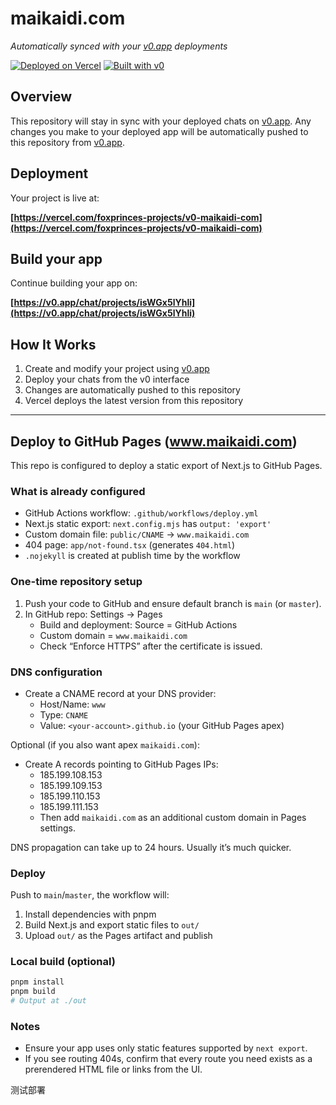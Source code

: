 # maikaidi.com  

*Automatically synced with your [v0.app](https://v0.app) deployments*

[![Deployed on Vercel](https://img.shields.io/badge/Deployed%20on-Vercel-black?style=for-the-badge&logo=vercel)](https://vercel.com/foxprinces-projects/v0-maikaidi-com)
[![Built with v0](https://img.shields.io/badge/Built%20with-v0.app-black?style=for-the-badge)](https://v0.app/chat/projects/isWGx5lYhli)

## Overview

This repository will stay in sync with your deployed chats on [v0.app](https://v0.app).
Any changes you make to your deployed app will be automatically pushed to this repository from [v0.app](https://v0.app).

## Deployment

Your project is live at:

**[https://vercel.com/foxprinces-projects/v0-maikaidi-com](https://vercel.com/foxprinces-projects/v0-maikaidi-com)**

## Build your app

Continue building your app on:

**[https://v0.app/chat/projects/isWGx5lYhli](https://v0.app/chat/projects/isWGx5lYhli)**

## How It Works

1. Create and modify your project using [v0.app](https://v0.app)
2. Deploy your chats from the v0 interface
3. Changes are automatically pushed to this repository
4. Vercel deploys the latest version from this repository

---

## Deploy to GitHub Pages (www.maikaidi.com)

This repo is configured to deploy a static export of Next.js to GitHub Pages.

### What is already configured

- GitHub Actions workflow: `.github/workflows/deploy.yml`
- Next.js static export: `next.config.mjs` has `output: 'export'`
- Custom domain file: `public/CNAME` -> `www.maikaidi.com`
- 404 page: `app/not-found.tsx` (generates `404.html`)
- `.nojekyll` is created at publish time by the workflow

### One-time repository setup

1. Push your code to GitHub and ensure default branch is `main` (or `master`).
2. In GitHub repo: Settings → Pages
   - Build and deployment: Source = GitHub Actions
   - Custom domain = `www.maikaidi.com`
   - Check “Enforce HTTPS” after the certificate is issued.

### DNS configuration

- Create a CNAME record at your DNS provider:
  - Host/Name: `www`
  - Type: `CNAME`
  - Value: `<your-account>.github.io` (your GitHub Pages apex)

Optional (if you also want apex `maikaidi.com`):

- Create A records pointing to GitHub Pages IPs:
  - 185.199.108.153
  - 185.199.109.153
  - 185.199.110.153
  - 185.199.111.153
  - Then add `maikaidi.com` as an additional custom domain in Pages settings.

DNS propagation can take up to 24 hours. Usually it’s much quicker.

### Deploy

Push to `main`/`master`, the workflow will:

1. Install dependencies with pnpm
2. Build Next.js and export static files to `out/`
3. Upload `out/` as the Pages artifact and publish

### Local build (optional)

```bash
pnpm install
pnpm build
# Output at ./out
```

### Notes

- Ensure your app uses only static features supported by `next export`.
- If you see routing 404s, confirm that every route you need exists as a prerendered HTML file or links from the UI.


测试部署
